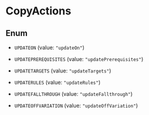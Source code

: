 
# CopyActions

## Enum


* `UPDATEON` (value: `"updateOn"`)

* `UPDATEPREREQUISITES` (value: `"updatePrerequisites"`)

* `UPDATETARGETS` (value: `"updateTargets"`)

* `UPDATERULES` (value: `"updateRules"`)

* `UPDATEFALLTHROUGH` (value: `"updateFallthrough"`)

* `UPDATEOFFVARIATION` (value: `"updateOffVariation"`)



